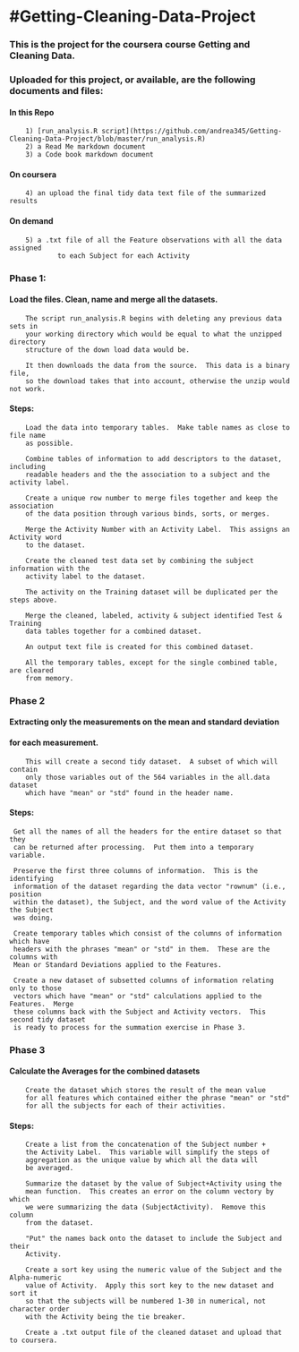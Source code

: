 #Getting-Cleaning-Data-Project
=============================

###  This is the project for the coursera course Getting and Cleaning Data.
        
###  Uploaded for this project, or available, are the following documents and files:

#### In this Repo
        
        1) [run_analysis.R script](https://github.com/andrea345/Getting-Cleaning-Data-Project/blob/master/run_analysis.R) 
        2) a Read Me markdown document
        3) a Code book markdown document
        
#### On coursera

        4) an upload the final tidy data text file of the summarized results

#### On demand

        5) a .txt file of all the Feature observations with all the data assigned
                to each Subject for each Activity
 
 
###      Phase 1: 
####     Load the files.   Clean, name and merge all the datasets.  

        The script run_analysis.R begins with deleting any previous data sets in
        your working directory which would be equal to what the unzipped directory
        structure of the down load data would be.
        
        It then downloads the data from the source.  This data is a binary file,
        so the download takes that into account, otherwise the unzip would not work.

####  Steps:  

        Load the data into temporary tables.  Make table names as close to file name 
        as possible.
        
        Combine tables of information to add descriptors to the dataset, including
        readable headers and the the association to a subject and the activity label.
        
        Create a unique row number to merge files together and keep the association
        of the data position through various binds, sorts, or merges.
        
        Merge the Activity Number with an Activity Label.  This assigns an Activity word
        to the dataset.  
        
        Create the cleaned test data set by combining the subject information with the
        activity label to the dataset.
                
        The activity on the Training dataset will be duplicated per the steps above.
        
        Merge the cleaned, labeled, activity & subject identified Test & Training
        data tables together for a combined dataset.
        
        An output text file is created for this combined dataset.
        
        All the temporary tables, except for the single combined table, are cleared
        from memory.
        
### Phase 2
####  Extracting only the measurements on the mean and standard deviation 
####  for each measurement.

        
        This will create a second tidy dataset.  A subset of which will contain
        only those variables out of the 564 variables in the all.data dataset
        which have "mean" or "std" found in the header name.

####  Steps:
        
     Get all the names of all the headers for the entire dataset so that they
     can be returned after processing.  Put them into a temporary variable.
     
     Preserve the first three columns of information.  This is the identifying
     information of the dataset regarding the data vector "rownum" (i.e., position
     within the dataset), the Subject, and the word value of the Activity the Subject
     was doing.
     
     Create temporary tables which consist of the columns of information which have 
     headers with the phrases "mean" or "std" in them.  These are the columns with
     Mean or Standard Deviations applied to the Features.
     
     Create a new dataset of subsetted columns of information relating only to those
     vectors which have "mean" or "std" calculations applied to the Features.  Merge 
     these columns back with the Subject and Activity vectors.  This second tidy dataset
     is ready to process for the summation exercise in Phase 3.
     
     
     
### Phase 3
####  Calculate the Averages for the combined datasets

        Create the dataset which stores the result of the mean value
        for all features which contained either the phrase "mean" or "std"
        for all the subjects for each of their activities.
        
####  Steps:   

        Create a list from the concatenation of the Subject number +
        the Activity Label.  This variable will simplify the steps of
        aggregation as the unique value by which all the data will 
        be averaged.
        
        Summarize the dataset by the value of Subject+Activity using the
        mean function.  This creates an error on the column vectory by which
        we were summarizing the data (SubjectActivity).  Remove this column
        from the dataset.
        
        "Put" the names back onto the dataset to include the Subject and their
        Activity.
        
        Create a sort key using the numeric value of the Subject and the Alpha-numeric
        value of Activity.  Apply this sort key to the new dataset and sort it
        so that the subjects will be numbered 1-30 in numerical, not character order
        with the Activity being the tie breaker.
        
        Create a .txt output file of the cleaned dataset and upload that to coursera.
        
        
        
        
        
     
     
     
     
     
        
                        
